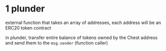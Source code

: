 # 1 plunder

external function that takes an array of addresses, each address will be an ERC20 token contract

in plunder, transfer entire balance of tokens owned by the Chest address and send them to the `msg.sender` (function caller)


